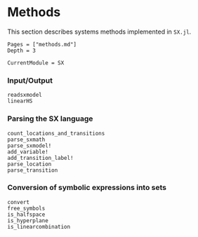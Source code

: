 # Methods

This section describes systems methods implemented in `SX.jl`.

```@contents
Pages = ["methods.md"]
Depth = 3
```

```@meta
CurrentModule = SX
```

### Input/Output

```@docs
readsxmodel
linearHS
```

### Parsing the SX language

```@docs
count_locations_and_transitions
parse_sxmath
parse_sxmodel!
add_variable!
add_transition_label!
parse_location
parse_transition
```

### Conversion of symbolic expressions into sets

```@docs
convert
free_symbols
is_halfspace
is_hyperplane
is_linearcombination
```
